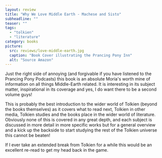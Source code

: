 ```yaml
---
layout: review
title: "Why We Love Middle Earth - Machese and Sisto"
subheadline: ""
teaser: ""
tags:
  - "tolkien"
  - "literature"
category: books
picture:
  src: reviews/love-middle-earth.jpg
  caption: "Book Cover illustrating the Prancing Pony Inn"
  alt: "Source Amazon"
---
```

Just the right side of annoying (and forgivable if you have listened  to the Prancing Pony Podcasts) this book
is an absolute Moria's worth mine of information on all things Middle-Earth related. It is interesting in its
subject matter, inspirational in its coverage and yes, I do want there to be a second volume guys!

This is probably the best introduction to the wider world of Tolkien (beyond the books themselves) as it covers
what to read next, Tolkien in other media, Tolkien studies and the books place in the wider world of
literature. Obviously none of this is covered in any great depth, and each subject is discussed in more
detail in more specific works but for a general overview and a kick up the backside to start studying the
rest of the Tolkien universe this cannot be beaten!

If I ever take an extended break from Tolkien for a while this would be an excellent re-read to get my
head back in the game.
